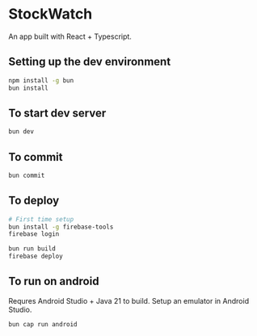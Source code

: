 # StockWatch

An app built with React + Typescript.

## Setting up the dev environment

```sh
npm install -g bun
bun install
```

## To start dev server

```sh
bun dev
```

## To commit

```sh
bun commit
```

## To deploy

```sh
# First time setup
bun install -g firebase-tools
firebase login

bun run build
firebase deploy
```

## To run on android
Requres Android Studio + Java 21 to build. Setup an emulator in Android Studio.

```sh
bun cap run android
```